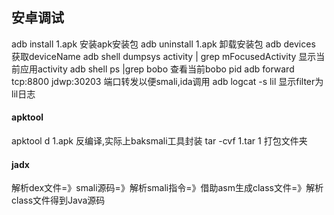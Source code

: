 ## 安卓调试
adb install 1.apk 安装apk安装包
adb uninstall 1.apk 卸载安装包
adb devices 获取deviceName
adb shell dumpsys activity | grep mFocusedActivity 显示当前应用activity
adb shell ps |grep bobo 查看当前bobo pid
adb forward tcp:8800 jdwp:30203 端口转发以便smali,ida调用
adb logcat -s lil 显示filter为lil日志

#### apktool
apktool d 1.apk 反编译,实际上baksmali工具封装
tar -cvf 1.tar 1 打包文件夹

#### jadx
解析dex文件=》smali源码=》解析smali指令=》借助asm生成class文件=》解析class文件得到Java源码


